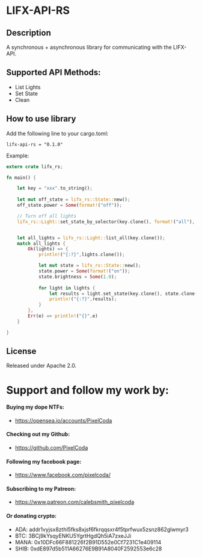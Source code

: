 # LIFX-API-RS

## Description

A synchronous + asynchronous library for communicating with the LIFX-API. 

## Supported API Methods:
* List Lights
* Set State
* Clean

## How to use library

Add the following line to your cargo.toml:
```
lifx-api-rs = "0.1.0"
```

Example:
```rust
extern crate lifx_rs;

fn main() {

    let key = "xxx".to_string();
    
    let mut off_state = lifx_rs::State::new();
    off_state.power = Some(format!("off"));

    // Turn off all lights
    lifx_rs::Light::set_state_by_selector(key.clone(), format!("all"), off_state);


    let all_lights = lifx_rs::Light::list_all(key.clone());
    match all_lights {
        Ok(lights) => {
            println!("{:?}",lights.clone());

            let mut state = lifx_rs::State::new();
            state.power = Some(format!("on"));
            state.brightness = Some(1.0);
        
            for light in lights {
                let results = light.set_state(key.clone(), state.clone());
                println!("{:?}",results);
            }
        },
        Err(e) => println!("{}",e)
    }

}

```
## License

Released under Apache 2.0.

# Support and follow my work by:

#### Buying my dope NTFs:
 * https://opensea.io/accounts/PixelCoda

#### Checking out my Github:
 * https://github.com/PixelCoda

#### Following my facebook page:
 * https://www.facebook.com/pixelcoda/

#### Subscribing to my Patreon:
 * https://www.patreon.com/calebsmith_pixelcoda

#### Or donating crypto:
 * ADA:    addr1vyjsx8zthl5fks8xjsf6fkrqqsxr4f5tprfwux5zsnz862glwmyr3
 * BTC:    3BCj9kYsqyENKU5YgrtHgdQh5iA7zxeJJi
 * MANA:   0x10DFc66F881226f2B91D552e0Cf7231C1e409114
 * SHIB:   0xdE897d5b511A66276E9B91A8040F2592553e6c28



